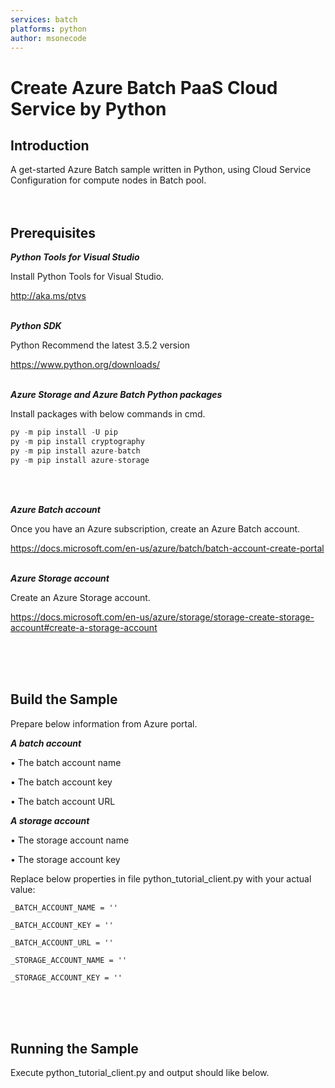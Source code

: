 ```yaml
---
services: batch
platforms: python
author: msonecode
---
```


# Create Azure Batch PaaS Cloud Service by Python

## Introduction

A get-started Azure Batch sample written in Python, using Cloud Service Configuration for compute nodes in Batch pool.
<br/>
<br/>
<br/>

## Prerequisites

*__Python Tools for Visual Studio__*

Install Python Tools for Visual Studio.

http://aka.ms/ptvs
<br/>
<br/>

*__Python SDK__*

Python Recommend the latest 3.5.2 version

https://www.python.org/downloads/
<br/>
<br/>

*__Azure Storage and Azure Batch Python packages__*

Install packages with below commands in cmd.

```python
py -m pip install -U pip
py -m pip install cryptography
py -m pip install azure-batch
py -m pip install azure-storage
```
<br/>
<br/>

*__Azure Batch account__*

Once you have an Azure subscription, create an Azure Batch account.

https://docs.microsoft.com/en-us/azure/batch/batch-account-create-portal
<br/>
<br/>

*__Azure Storage account__*

Create an Azure Storage account.

https://docs.microsoft.com/en-us/azure/storage/storage-create-storage-account#create-a-storage-account

<br/>
<br/>
<br/>

## Build the Sample

Prepare below information from Azure portal.

*__A batch account__*

•	The batch account name

•	The batch account key

•	The batch account URL

*__A storage account__*

•	The storage account name

•	The storage account key

Replace below properties in file python_tutorial_client.py with your actual value:

`_BATCH_ACCOUNT_NAME = ''`

`_BATCH_ACCOUNT_KEY = ''`

`_BATCH_ACCOUNT_URL = ''`

`_STORAGE_ACCOUNT_NAME = ''`

`_STORAGE_ACCOUNT_KEY = ''`

<br/>
<br/>
<br/>

## Running the Sample

Execute python_tutorial_client.py and output should like below.
